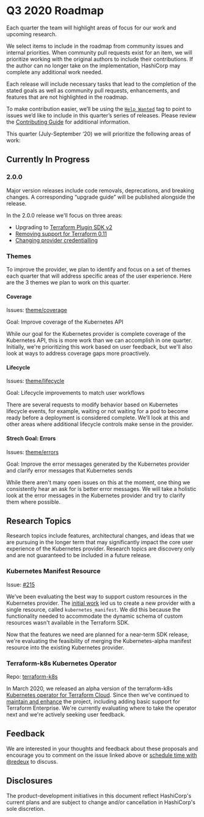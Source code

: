 # Q3 2020 Roadmap

Each quarter the team will highlight areas of focus for our work and upcoming research.
 
We select items to include in the roadmap from community issues and internal priorities. When community pull requests exist for an item, we will prioritize working with the original authors to include their contributions. If the author can no longer take on the implementation, HashiCorp may complete any additional work needed. 

Each release will include necessary tasks that lead to the completion of the stated goals as well as community pull requests, enhancements, and features that are not highlighted in the roadmap. 

To make contribution easier, we’ll be using the [`Help Wanted`](https://github.com/hashicorp/terraform-provider-kubernetes/issues?q=is%3Aopen+is%3Aissue+label%3A%22help+wanted%22) tag to point to issues we’d like to include in this quarter’s series of releases. Please review the [Contributing Guide](_about/CONTRIBUTING.md) for additional information.

This quarter (July-September ‘20) we will prioritize the following areas of work: 

## Currently In Progress

### 2.0.0 

Major version releases include code removals, deprecations, and breaking changes. A corresponding “upgrade guide” will be published alongside the release. 

In the 2.0.0 release we'll focus on three areas:
 - Upgrading to [Terraform Plugin SDK v2](https://www.terraform.io/docs/extend/guides/v2-upgrade-guide.html)
 - [Removing support for Terraform 0.11](https://github.com/hashicorp/terraform-provider-kubernetes/issues/905)
 - [Changing provider credentialling](https://github.com/hashicorp/terraform-provider-kubernetes/issues/909)

### Themes

To improve the provider, we plan to identify and focus on a set of themes each quarter that will address specific areas of the user experience. Here are the 3 themes we plan to work on this quarter.

#### Coverage

Issues: [theme/coverage](https://github.com/hashicorp/terraform-provider-kubernetes/issues?q=is%3Aopen+is%3Aissue+label%3Atheme%2Fcoverage)

Goal: Improve coverage of the Kubernetes API

While our goal for the Kubernetes provider is complete coverage of the Kubernetes API, this is more work than we can accomplish in one quarter.  Initially, we're prioritizing this work based on user feedback, but we'll also look at ways to address coverage gaps more proactively.

#### Lifecycle

Issues: [theme/lifecycle](https://github.com/hashicorp/terraform-provider-kubernetes/issues?q=is%3Aopen+is%3Aissue+label%3Atheme%2Flifecycle)

Goal: Lifecycle improvements to match user workflows

There are several requests to modify behavior based on Kubernetes lifecycle events, for example, waiting or not waiting for a pod to become ready before a deployment is considered complete. We’ll look at this and other areas where additional lifecycle controls make sense in the provider. 

#### Strech Goal: Errors

Issues: [theme/errors](https://github.com/hashicorp/terraform-provider-kubernetes/issues?q=is%3Aopen+is%3Aissue+label%3Atheme%2Ferrors)

Goal: Improve the error messages generated by the Kubernetes provider and clarify error messages that Kubernetes sends

While there aren't many open issues on this at the moment, one thing we consistently hear an ask for is better error messages.  We will take a holistic look at the error messages in the Kubernetes provider and try to clarify them where possible.

## Research Topics

Research topics include features, architectural changes, and ideas that we are pursuing in the longer term that may significantly impact the core user experience of the Kubernetes provider. Research topics are discovery only and are not guaranteed to be included in a future release.

### Kubernetes Manifest Resource

Issue: [#215](https://github.com/hashicorp/terraform-provider-kubernetes/issues/215)

We’ve been evaluating the best way to support custom resources in the Kubernetes provider. The [initial work](https://github.com/hashicorp/terraform-provider-kubernetes-alpha) led us to create a new provider with a single resource, called `kubernetes_manifest`. We did this because the functionality needed to accommodate the dynamic schema of custom resources wasn't available in the Terraform SDK.  

Now that the features we need are planned for a near-term SDK release, we're evaluating the feasibility of merging the Kubernetes-alpha manifest resource into the existing Kubernetes provider.

### Terraform-k8s Kubernetes Operator

Repo: [terraform-k8s](https://github.com/hashicorp/terraform-k8s)

In March 2020, we released an alpha version of the terraform-k8s [Kubernetes operator for Terraform Cloud](https://www.hashicorp.com/blog/creating-workspaces-with-the-hashicorp-terraform-operator-for-kubernetes/). Since then we've continued to [maintain and enhance](https://github.com/hashicorp/terraform-k8s/blob/master/CHANGELOG.md) the project, including adding basic support for Terraform Enterprise. We're currently evaluating where to take the operator next and we're actively seeking user feedback.

## Feedback

We are interested in your thoughts and feedback about these proposals and encourage you to comment on the issue linked above or [schedule time with @redeux](https://calendly.com/philsautter/30min) to discuss.

## Disclosures

The product-development initiatives in this document reflect HashiCorp's current plans and are subject to change and/or cancellation in HashiCorp's sole discretion.
